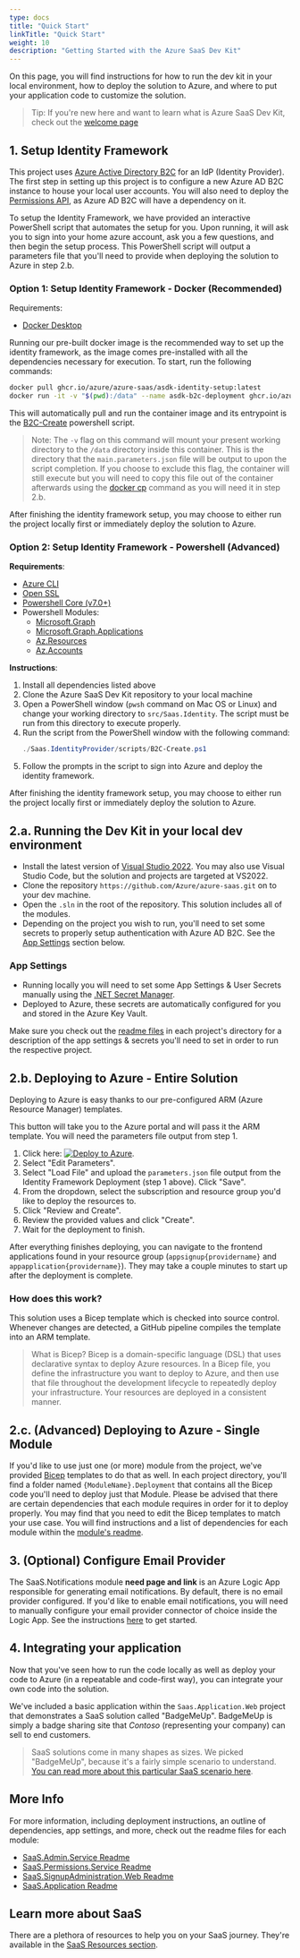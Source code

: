 ```yaml
---
type: docs
title: "Quick Start"
linkTitle: "Quick Start"
weight: 10
description: "Getting Started with the Azure SaaS Dev Kit"
---
```


On this page, you will find instructions for how to run the dev kit in your local environment, how to deploy the solution to Azure, and where to put your application code to customize the solution.

> Tip: If you're new here and want to learn what is Azure SaaS Dev Kit, check out the [welcome page](..)

## 1. Setup Identity Framework

This project uses [Azure Active Directory B2C](https://docs.microsoft.com/azure/active-directory-b2c/overview) for an IdP (Identity Provider). The first step in setting up this project is to configure a new Azure AD B2C instance to house your local user accounts. You will also need to deploy the [Permissions API](../components/identity/permissions-service), as Azure AD B2C will have a dependency on it.

To setup the Identity Framework, we have provided an interactive PowerShell script that automates the setup for you. Upon running, it will ask you to sign into your home azure account, ask you a few questions, and then begin the setup process. This PowerShell script will output a parameters file that you'll need to provide when deploying the solution to Azure in step 2.b.

### Option 1: Setup Identity Framework - Docker (Recommended)

Requirements:

- [Docker Desktop](https://www.docker.com/products/docker-desktop/)

Running our pre-built docker image is the recommended way to set up the identity framework, as the image comes pre-installed with all the dependencies necessary for execution. To start, run the following commands:

```bash
docker pull ghcr.io/azure/azure-saas/asdk-identity-setup:latest
docker run -it -v "$(pwd):/data" --name asdk-b2c-deployment ghcr.io/azure/azure-saas/asdk-identity-setup:latest
```

This will automatically pull and run the container image and its entrypoint is the [B2C-Create](https://github.com/Azure/azure-saas/blob/main/src/Saas.Identity/Saas.IdentityProvider/scripts/B2C-Create.ps1) powershell script.

> Note: The `-v` flag on this command will mount your present working directory to the `/data` directory inside this container. This is the directory that the `main.parameters.json` file will be output to upon the script completion. If you choose to exclude this flag, the container will still execute but you will need to copy this file out of the container afterwards using the [docker cp](https://docs.docker.com/engine/reference/commandline/cp/) command as you will need it in step 2.b.

After finishing the identity framework setup, you may choose to either run the project locally first or immediately deploy the solution to Azure.

### Option 2: Setup Identity Framework - Powershell (Advanced)

**Requirements**: 
- [Azure CLI](https://docs.microsoft.com/en-us/cli/azure/)
- [Open SSL](https://www.openssl.org/)
- [Powershell Core (v7.0+)](https://github.com/PowerShell/PowerShell)
- Powershell Modules:
  - [Microsoft.Graph](https://www.powershellgallery.com/packages/Microsoft.Graph/1.5.0)
  - [Microsoft.Graph.Applications](https://www.powershellgallery.com/packages/Microsoft.Graph.Applications/1.9.6)
  - [Az.Resources](https://www.powershellgallery.com/packages/Az.Resources/6.0.0)
  - [Az.Accounts](https://www.powershellgallery.com/packages/Az.Accounts/2.8.0)

**Instructions**:
1. Install all dependencies listed above
2. Clone the Azure SaaS Dev Kit repository to your local machine
3. Open a PowerShell window (`pwsh` command on Mac OS or Linux) and change your working directory to `src/Saas.Identity`. The script must be run from this directory to execute properly.
4. Run the script from the PowerShell window with the following command:
    ```powershell
    ./Saas.IdentityProvider/scripts/B2C-Create.ps1
    ```
5. Follow the prompts in the script to sign into Azure and deploy the identity framework.

After finishing the identity framework setup, you may choose to either run the project locally first or immediately deploy the solution to Azure.

## 2.a. Running the Dev Kit in your local dev environment

- Install the latest version of [Visual Studio 2022](https://visualstudio.microsoft.com/vs/). You may also use Visual Studio Code, but the solution and projects are targeted at VS2022.
- Clone the repository `https://github.com/Azure/azure-saas.git` on to your dev machine.
- Open the `.sln` in the root of the repository. This solution includes all of the modules.
- Depending on the project you wish to run, you'll need to set some secrets to properly setup authentication with Azure AD B2C. See the [App Settings](#app-settings) section below.

### App Settings

- Running locally you will need to set some App Settings & User Secrets manually using the [.NET Secret Manager](https://docs.microsoft.com/en-us/aspnet/core/security/key-vault-configuration?view=aspnetcore-6.0#secret-storage-in-the-development-environment).
- Deployed to Azure, these secrets are automatically configured for you and stored in the Azure Key Vault.

Make sure you check out the [readme files](#more-info) in each project's directory for a description of the app settings & secrets you'll need to set in order to run the respective project.

## 2.b. Deploying to Azure - Entire Solution

Deploying to Azure is easy thanks to our pre-configured ARM (Azure Resource Manager) templates.

This button will take you to the Azure portal and will pass it the ARM template. You will need the parameters file output from step 1.

1. Click here: [![Deploy to Azure](https://aka.ms/deploytoazurebutton)](https://portal.azure.com/#create/Microsoft.Template/uri/https%3A%2F%2Fraw.githubusercontent.com%2FAzure%2Fazure-saas%2Fusers%2Fchixcancode%2Fb2cpowershell%2Fsrc%2FSaas.IaC%2Fmain.json).
2. Select "Edit Parameters".
3. Select "Load File" and upload the `parameters.json` file output from the Identity Framework Deployment (step 1 above). Click "Save". 
4. From the dropdown, select the subscription and resource group you'd like to deploy the resources to.
5. Click "Review and Create".
6. Review the provided values and click "Create".
7. Wait for the deployment to finish.


After everything finishes deploying, you can navigate to the frontend applications found in your resource group (`appsignup{providername}` and `appapplication{providername}`). They may take a couple minutes to start up after the deployment is complete.

### How does this work?

This solution uses a Bicep template which is checked into source control. Whenever changes are detected, a GitHub pipeline compiles the template into an ARM template.

> What is Bicep?
> Bicep is a domain-specific language (DSL) that uses declarative syntax to deploy Azure resources. In a Bicep file, you define the infrastructure you want to deploy to Azure, and then use that file throughout the development lifecycle to repeatedly deploy your infrastructure. Your resources are deployed in a consistent manner.

## 2.c. (Advanced) Deploying to Azure - Single Module

If you'd like to use just one (or more) module from the project, we've provided [Bicep](https://docs.microsoft.com/azure/azure-resource-manager/bicep/) templates to do that as well. In each project directory, you'll find a folder named `{ModuleName}.Deployment` that contains all the Bicep code you'll need to deploy just that Module. Please be advised that there are certain dependencies that each module requires in order for it to deploy properly. You may find that you need to edit the Bicep templates to match your use case. You will find instructions and a list of dependencies for each module within the [module's readme](#more-info).

## 3. (Optional) Configure Email Provider

The SaaS.Notifications module **need page and link** is an Azure Logic App responsible for generating email notifications. By default, there is no email provider configured. If you'd like to enable email notifications, you will need to manually configure your email provider connector of choice inside the Logic App. See the instructions [here](../components/saas-notifications) to get started.

## 4. Integrating your application

Now that you've seen how to run the code locally as well as deploy your code to Azure (in a repeatable and code-first way), you can integrate your own code into the solution.

We've included a basic application within the `Saas.Application.Web` project that demonstrates a SaaS solution called "BadgeMeUp". BadgeMeUp is simply a badge sharing site that *Contoso* (representing your company) can sell to end customers.

> SaaS solutions come in many shapes as sizes. We picked "BadgeMeUp", because it's a fairly simple scenario to understand. [You can read more about this particular SaaS scenario here](../resources/contoso-badgemeup/).

## More Info

For more information, including deployment instructions, an outline of dependencies, app settings, and more, check out the readme files for each module:

- [SaaS.Admin.Service Readme](https://github.com/Azure/azure-saas/tree/main/src/Saas.Admin)
- [SaaS.Permissions.Service Readme](https://github.com/Azure/azure-saas/tree/main/src/Saas.Permissions)
- [SaaS.SignupAdministration.Web Readme](https://github.com/Azure/azure-saas/tree/main/src/Saas.SignupAdministration)
- [SaaS.Application Readme](https://github.com/Azure/azure-saas/tree/main/src/Saas.Application)

## Learn more about SaaS

There are a plethora of resources to help you on your SaaS journey. They're available in the [SaaS Resources section](../resources/additional-recommended-resources/).

